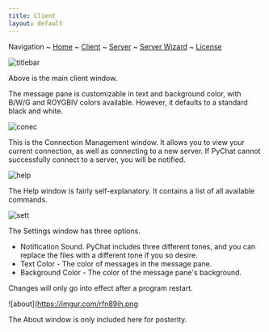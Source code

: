 ```yaml
---
title: Client
layout: default
---
```

Navigation ~ [Home](README.md) ~ [Client](CLIENT.md) ~ [Server](SERVER.md) ~ [Server Wizard](WIZARD.md) ~ [License](CREDITS.md)

![titlebar](https://imgur.com/6md8I57.png)

Above is the main client window.

The message pane is customizable in text and background color, with B/W/G and ROYGBIV colors available. However, it defaults to a standard black and white.

![conec](https://imgur.com/F98chbp.png)

This is the Connection Management window. It allows you to view your current connection, as well as connecting to a new server. If PyChat cannot successfully connect to a server, you will be notified.

![help](https://imgur.com/2T9ZrkQ.png)

The Help window is fairly self-explanatory. It contains a list of all available commands.

![sett](https://imgur.com/rnrqZuh.png)

The Settings window has three options.

- Notification Sound. PyChat includes three different tones, and you can replace the files with a different tone if you so desire.
- Text Color - The color of messages in the message pane.
- Background Color - The color of the message pane's background.

Changes will only go into effect after a program restart.

![about](https://imgur.com/rfn89ih.png

  The About window is only included here for posterity.
